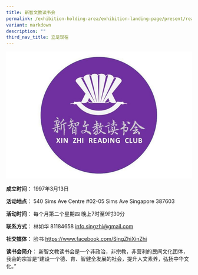 ```yaml
---
title: 新智文教读书会
permalink: /exhibition-holding-area/exhibition-landing-page/present/reading-club-1/
variant: markdown
description: ""
third_nav_title: 立足现在
---
```

![](/images/Reading%20Club%20Exhibition/Present/present_1.jpg)

	
**成立时间**：	1997年3月13日

**活动地点**：	540 Sims Ave Centre #02-05 Sims Ave Singapore 387603

**活动时间**：	每个月第二个星期四
晚上7时至9时30分

**联系方式**：	林如华
81184658
info.singzhi@gmail.com

**社交媒体**：	脸书
https://www.facebook.com/SingZhiXinZhi

**读书会简介**：	新智文教读书会是一个非政治，非宗教，非营利的民间文化团体，我会的宗旨是“建设一个德、育、智健全发展的社会，提升人文素养，弘扬中华文化。”